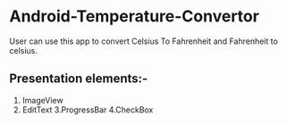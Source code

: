 # Android-Temperature-Convertor
User can use this app to convert Celsius To Fahrenheit and Fahrenheit to celsius.

Presentation elements:-
-----------------------
1. ImageView
2. EditText
3.ProgressBar
4.CheckBox


